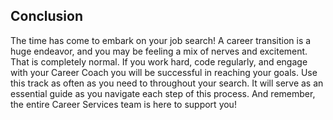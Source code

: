 ## Conclusion

The time has come to embark on your job search! A career transition is a huge endeavor, and you may be feeling a mix of nerves and excitement. That is completely normal. If you work hard, code regularly, and engage with your Career Coach you will be successful in reaching your goals. Use this track as often as you need to throughout your search. It will serve as an essential guide as you navigate each step of this process. And remember, the entire Career Services team is here to support you!
